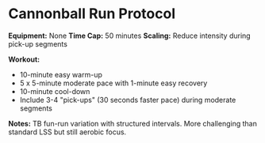 # Cannonball Run Protocol

**Equipment:** None
**Time Cap:** 50 minutes
**Scaling:** Reduce intensity during pick-up segments

**Workout:**
- 10-minute easy warm-up
- 5 x 5-minute moderate pace with 1-minute easy recovery
- 10-minute cool-down
- Include 3-4 "pick-ups" (30 seconds faster pace) during moderate segments

**Notes:**
TB fun-run variation with structured intervals. More challenging than standard LSS but still aerobic focus.